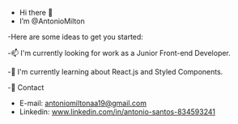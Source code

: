 - Hi there 👋 
- I’m @AntonioMilton
 
 -Here are some ideas to get you started:

-📫 I'm currently looking for work as a Junior Front-end Developer. 

-🌱 I'm currently learning about React.js and Styled Components.

-📩 Contact

- E-mail: antoniomiltonaa19@gmail.com 
- Linkedin: www.linkedin.com/in/antonio-santos-834593241
